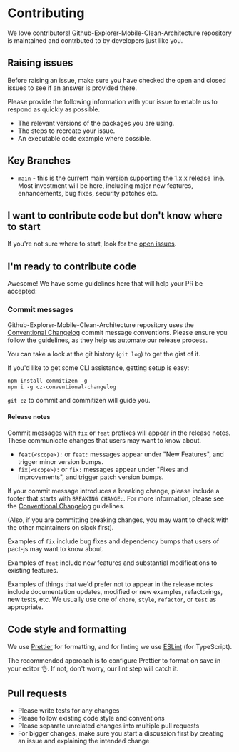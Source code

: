 # Contributing

We love contributors! Github-Explorer-Mobile-Clean-Architecture repository is maintained and contrbuted to by developers just like you.

## Raising issues

Before raising an issue, make sure you have checked the open and closed issues to see if an answer is provided there.

Please provide the following information with your issue to enable us to respond as quickly as possible.

- The relevant versions of the packages you are using.
- The steps to recreate your issue.
- An executable code example where possible.

## Key Branches

- `main` - this is the current main version supporting the 1.x.x release line. Most investment will be here, including major new features, enhancements, bug fixes, security patches etc.

## I want to contribute code but don't know where to start

If you're not sure where to start, look for the [open issues](https://github.com/rubemfsv/Github-Explorer-Mobile-Clean-Architecture/issues).

## I'm ready to contribute code

Awesome! We have some guidelines here that will help your PR be accepted:

### Commit messages

Github-Explorer-Mobile-Clean-Architecture repository uses the [Conventional Changelog](https://github.com/bcoe/conventional-changelog-standard/blob/master/convention.md)
commit message conventions. Please ensure you follow the guidelines, as they
help us automate our release process.

You can take a look at the git history (`git log`) to get the gist of it.

If you'd like to get some CLI assistance, getting setup is easy:

```shell
npm install commitizen -g
npm i -g cz-conventional-changelog
```

`git cz` to commit and commitizen will guide you.

#### Release notes

Commit messages with `fix` or `feat` prefixes will appear in the release notes.
These communicate changes that users may want to know about.

- `feat(<scope>):` or `feat:` messages appear under "New Features", and trigger minor version bumps.
- `fix(<scope>):` or `fix:` messages appear under "Fixes and improvements", and trigger patch version bumps.

If your commit message introduces a breaking change, please include a footer that starts with `BREAKING CHANGE:`.
For more information, please see the [Conventional Changelog](https://github.com/bcoe/conventional-changelog-standard/blob/master/convention.md)
guidelines.

(Also, if you are committing breaking changes, you may want to check with the other maintainers on slack first).

Examples of `fix` include bug fixes and dependency bumps that users of pact-js may want to know about.

Examples of `feat` include new features and substantial modifications to existing features.

Examples of things that we'd prefer not to appear in the release notes include documentation updates,
modified or new examples, refactorings, new tests, etc. We usually use one of `chore`, `style`,
`refactor`, or `test` as appropriate.

## Code style and formatting

We use [Prettier](https://prettier.io/) for formatting, and for linting we use [ESLint](https://eslint.org/) (for TypeScript).

The recommended approach is to configure Prettier to format on save in your editor 👌. If not, don't worry, our lint step will catch it.

## Pull requests

- Please write tests for any changes
- Please follow existing code style and conventions
- Please separate unrelated changes into multiple pull requests
- For bigger changes, make sure you start a discussion first by creating an issue and explaining the intended change
